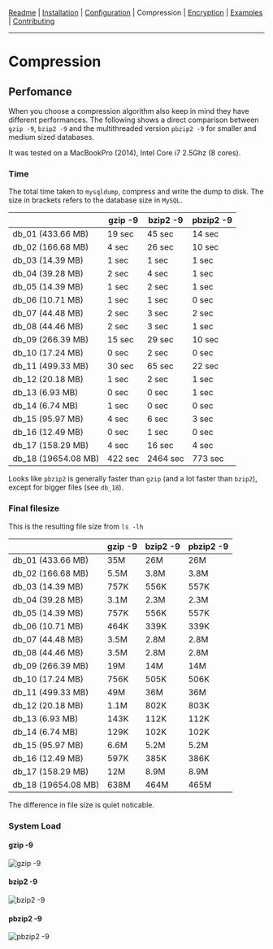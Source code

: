 [Readme](https://github.com/cytopia/mysqldump-secure/blob/master/README.md) |
[Installation](https://github.com/cytopia/mysqldump-secure/blob/master/doc/INSTALL.md) |
[Configuration](https://github.com/cytopia/mysqldump-secure/blob/master/doc/SETUP.md) |
Compression |
[Encryption](https://github.com/cytopia/mysqldump-secure/blob/master/doc/ENCRYPTION.md) |
[Examples](https://github.com/cytopia/mysqldump-secure/blob/master/doc/EXAMPLES.md) |
[Contributing](https://github.com/cytopia/mysqldump-secure/blob/master/CONTRIBUTING.md)

---


# Compression

## Perfomance

When you choose a compression algorithm also keep in mind they have different performances. The following shows a direct comparison between `gzip -9`, `bzip2 -9` and the multithreaded version `pbzip2 -9` for smaller and medium sized databases.

It was tested on a MacBookPro (2014), Intel Core i7 2.5Ghz (8 cores).


### Time

The total time taken to `mysqldump`, compress and write the dump to disk. The size in brackets refers to the database size in `MySQL`.

|                    | gzip -9 | bzip2 -9 | pbzip2 -9 |
|--------------------|---------|----------|-----------|
| db_01 (433.66 MB)  |  19 sec |  45 sec  |  14 sec   |
| db_02 (166.68 MB)  |  4 sec  |  26 sec  |  10 sec   |
| db_03 (14.39 MB)   |  1 sec  |   1 sec  |   1 sec   |
| db_04 (39.28 MB)   |  2 sec  |   4 sec  |   1 sec   |
| db_05 (14.39 MB)   |  1 sec  |   2 sec  |   1 sec   |
| db_06 (10.71 MB)   |  1 sec  |   1 sec  |   0 sec   |
| db_07 (44.48 MB)   |  2 sec  |   3 sec  |   2 sec   |
| db_08 (44.46 MB)   |  2 sec  |   3 sec  |   1 sec   |
| db_09 (266.39 MB)  |  15 sec |  29 sec  |  10 sec   |
| db_10 (17.24 MB)   |  0 sec  |   2 sec  |   0 sec   |
| db_11 (499.33 MB)  |  30 sec |  65 sec  |  22 sec   |
| db_12 (20.18 MB)   |  1 sec  |   2 sec  |   1 sec   |
| db_13 (6.93 MB)    |  0 sec  |   0 sec  |   1 sec   |
| db_14 (6.74 MB)    |  1 sec  |   0 sec  |   0 sec   |
| db_15 (95.97 MB)   |  4 sec  |   6 sec  |   3 sec   |
| db_16 (12.49 MB)   |  0 sec  |   1 sec  |   0 sec   |
| db_17 (158.29 MB)  | 4 sec   |  16 sec  |   4 sec   |
| db_18 (19654.08 MB)| 422 sec |2464 sec  | 773 sec   |




Looks like `pbzip2` is generally faster than `gzip` (and a lot faster than `bzip2`), except for bigger files (see `db_18`).


### Final filesize

This is the resulting file size from `ls -lh`

|                    | gzip -9 | bzip2 -9 | pbzip2 -9 |
|--------------------|---------|----------|-----------|
| db_01 (433.66 MB)  |   35M   |  26M     |  26M      |
| db_02 (166.68 MB)  |  5.5M   | 3.8M     | 3.8M      |
| db_03 (14.39 MB)   |  757K   | 556K     | 557K      |
| db_04 (39.28 MB)   |  3.1M   | 2.3M     | 2.3M      |
| db_05 (14.39 MB)   |  757K   | 556K     | 557K      |
| db_06 (10.71 MB)   |  464K   | 339K     | 339K      |
| db_07 (44.48 MB)   |  3.5M   | 2.8M     | 2.8M      |
| db_08 (44.46 MB)   |  3.5M   | 2.8M     | 2.8M      |
| db_09 (266.39 MB)  |   19M   |  14M     |  14M      |
| db_10 (17.24 MB)   |  756K   | 505K     | 506K      |
| db_11 (499.33 MB)  |   49M   |  36M     |  36M      |
| db_12 (20.18 MB)   |  1.1M   | 802K     | 803K      |
| db_13 (6.93 MB)    |  143K   | 112K     | 112K      |
| db_14 (6.74 MB)    |  129K   | 102K     | 102K      |
| db_15 (95.97 MB)   |  6.6M   | 5.2M     | 5.2M      |
| db_16 (12.49 MB)   |  597K   | 385K     | 386K      |
| db_17 (158.29 MB)  |   12M   | 8.9M     | 8.9M      |
| db_18 (19654.08 MB)|  638M   | 464M     | 465M      |


The difference in file size is quiet noticable.

### System Load

#### gzip -9
![gzip -9](https://raw.githubusercontent.com/cytopia/mysqldump-secure/master/doc/img/gzip-9.png)

#### bzip2 -9
![bzip2 -9](https://raw.githubusercontent.com/cytopia/mysqldump-secure/master/doc/img/bzip2-9.png)

#### pbzip2 -9
![pbzip2 -9](https://raw.githubusercontent.com/cytopia/mysqldump-secure/master/doc/img/pbzip2-9.png)
